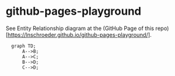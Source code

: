 # github-pages-playground
See Entity Relationship diagram at the (GitHub Page of this repo)[https://lnschroeder.github.io/github-pages-playground/].

```mermaid
  graph TD;
      A-->B;
      A-->C;
      B-->D;
      C-->D;
```
